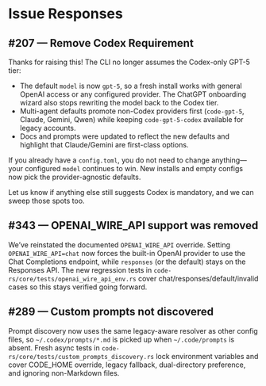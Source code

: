 # Issue Responses

## #207 — Remove Codex Requirement

Thanks for raising this! The CLI no longer assumes the Codex-only GPT-5 tier:

- The default `model` is now `gpt-5`, so a fresh install works with general OpenAI access or any configured provider. The ChatGPT onboarding wizard also stops rewriting the model back to the Codex tier.
- Multi-agent defaults promote non-Codex providers first (`code-gpt-5`, Claude, Gemini, Qwen) while keeping `code-gpt-5-codex` available for legacy accounts.
- Docs and prompts were updated to reflect the new defaults and highlight that Claude/Gemini are first-class options.

If you already have a `config.toml`, you do not need to change anything—your configured `model` continues to win. New installs and empty configs now pick the provider-agnostic defaults.

Let us know if anything else still suggests Codex is mandatory, and we can sweep those spots too.

## #343 — OPENAI_WIRE_API support was removed

We’ve reinstated the documented `OPENAI_WIRE_API` override. Setting `OPENAI_WIRE_API=chat` now forces the built-in OpenAI provider to use the Chat Completions endpoint, while `responses` (or the default) stays on the Responses API. The new regression tests in `code-rs/core/tests/openai_wire_api_env.rs` cover chat/responses/default/invalid cases so this stays verified going forward.

## #289 — Custom prompts not discovered

Prompt discovery now uses the same legacy-aware resolver as other config files, so `~/.codex/prompts/*.md` is picked up when `~/.code/prompts` is absent. Fresh async tests in `code-rs/core/tests/custom_prompts_discovery.rs` lock environment variables and cover CODE_HOME override, legacy fallback, dual-directory preference, and ignoring non-Markdown files.
